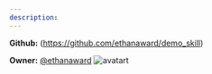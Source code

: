 ```yaml
---
description: 
---
```



**Github:** (https://github.com/ethanaward/demo_skill)

**Owner:** [@ethanaward](https://github.com/ethanaward) ![avatart](https://avatars1.githubusercontent.com/u/17013620?v=4)

